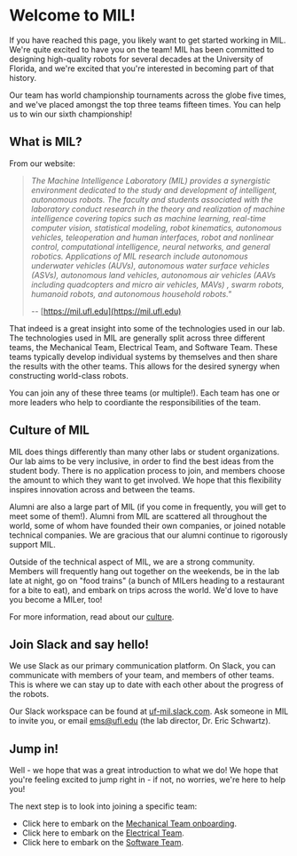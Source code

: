 # Welcome to MIL!
If you have reached this page, you likely want to get started working in MIL.
We're quite excited to have you on the team! MIL has been committed to designing
high-quality robots for several decades at the University of Florida, and we're excited
that you're interested in becoming part of that history. 

Our team has world championship tournaments across the globe five times, and 
we've placed amongst the top three teams fifteen times. You can help us to win
our sixth championship!

## What is MIL?
From our website:

> _The Machine Intelligence Laboratory (MIL) provides a synergistic environment dedicated to the study and development of intelligent, autonomous robots. The faculty and students associated with the laboratory conduct research in the theory and realization of machine intelligence covering topics such as machine learning, real-time computer vision, statistical modeling, robot kinematics, autonomous vehicles, teleoperation and human interfaces, robot and nonlinear control, computational intelligence, neural networks, and general robotics. Applications of MIL research include autonomous underwater vehicles (AUVs), autonomous water surface vehicles (ASVs), autonomous land vehicles, autonomous air vehicles (AAVs including quadcopters and micro air vehicles, MAVs) , swarm robots, humanoid robots, and autonomous household robots."_
>
> -- [https://mil.ufl.edu](https://mil.ufl.edu)

That indeed is a great insight into some of the technologies used in our lab. The
technologies used in MIL are generally split across three different teams, the Mechanical
Team, Electrical Team, and Software Team. These teams typically develop individual systems
by themselves and then share the results with the other teams. This allows for the desired
synergy when constructing world-class robots.

You can join any of these three teams (or multiple!). Each team has one or more leaders
who help to coordiante the responsibilities of the team.

## Culture of MIL
MIL does things differently than many other labs or student organizations. Our lab
aims to be very inclusive, in order to find the best ideas from the student body.
There is no application process to join, and members choose the amount to which they
want to get involved. We hope that this flexibility inspires innovation across and
between the teams.

Alumni are also a large part of MIL (if you come in frequently, you will get to meet
some of them!). Alumni from MIL are scattered all throughout the world, some of whom
have founded their own companies, or joined notable technical companies. We are
gracious that our alumni continue to rigorously support MIL.

Outside of the technical aspect of MIL, we are a strong community. Members will
frequently hang out together on the weekends, be in the lab late at night, go on
"food trains" (a bunch of MILers heading to a restaurant for a bite to eat), and
embark on trips across the world. We'd love to have you become a MILer, too!

For more information, read about our [culture](/docs/culture).

## Join Slack and say hello!
We use Slack as our primary communication platform. On Slack, you can communicate
with members of your team, and members of other teams. This is where we can stay
up to date with each other about the progress of the robots.

Our Slack workspace can be found at [uf-mil.slack.com](https://uf-mil.slack.com). 
Ask someone in MIL to invite you, or email [ems@ufl.edu](mailto:ems@ufl.edu) (the 
lab director, Dr. Eric Schwartz).

## Jump in!
Well - we hope that was a great introduction to what we do! We hope that you're feeling
excited to jump right in - if not, no worries, we're here to help you!

The next step is to look into joining a specific team:
- Click here to embark on the [Mechanical Team onboarding](/docs/mechanical/onboarding).
- Click here to embark on the [Electrical Team](/docs/electrical/onboarding).
- Click here to embark on the [Software Team](/docs/software/onboarding).
